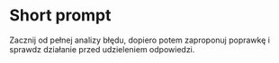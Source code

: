 # Short prompt

Zacznij od pełnej analizy błędu, dopiero potem zaproponuj poprawkę i sprawdz działanie przed udzieleniem odpowiedzi.
